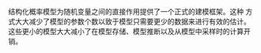 结构化概率模型为随机变量之间的直接作用提供了一个正式的建模框架。这种 方式大大减少了模型的参数个数以致于模型只需要更少的数据来进行有效的估计。 这些更小的模型大大减小了在模型存储、模型推断以及从模型中采样时的计算开销。